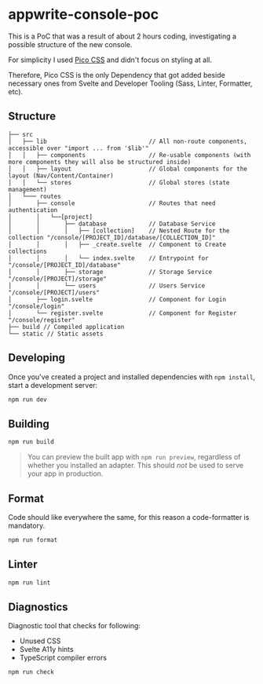 # appwrite-console-poc

This is a PoC that was a result of about 2 hours coding, investigating a possible structure of the new console.

For simplicity I used [Pico CSS](https://picocss.com/) and didn't focus on styling at all.

Therefore, Pico CSS is the only Dependency that got added beside necessary ones from Svelte and Developer Tooling (Sass, Linter, Formatter, etc).
## Structure

```
├── src
│   ├── lib                             // All non-route components, accessible over "import ... from '$lib'"
│   │   ├── components                  // Re-usable components (with more components they will also be structured inside)
│   │   ├── layout                      // Global components for the layout (Nav/Content/Container)
│   │   └── stores                      // Global stores (state management)
│   └─── routes
│       ├── console                     // Routes that need authentication
│       │   └──[project]
│       │       ├── database            // Database Service
│       │       │   ├── [collection]    // Nested Route for the collection "/console/[PROJECT_ID]/database/[COLLECTION_ID]"
│       │       │   ├── _create.svelte  // Component to Create collections
│       │       │   └── index.svelte    // Entrypoint for "/console/[PROJECT_ID]/database"
│       │       ├── storage             // Storage Service "/console/[PROJECT]/storage"
│       │       └── users               // Users Service "/console/[PROJECT]/users"
│       ├── login.svelte                // Component for Login "/console/login"
│       └── register.svelte             // Component for Register "/console/register"
├── build // Compiled application
└── static // Static assets
```

## Developing

Once you've created a project and installed dependencies with `npm install`, start a development server:

```bash
npm run dev
```
## Building

```bash
npm run build
```

> You can preview the built app with `npm run preview`, regardless of whether you installed an adapter. This should _not_ be used to serve your app in production.


## Format

Code should like everywhere the same, for this reason a code-formatter is mandatory.

```bash
npm run format
```

## Linter

```bash
npm run lint
```

## Diagnostics

Diagnostic tool that checks for following:

- Unused CSS
- Svelte A11y hints
- TypeScript compiler errors

```bash
npm run check
```
